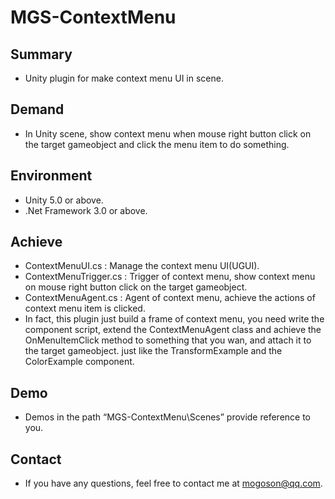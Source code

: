 # MGS-ContextMenu

## Summary
- Unity plugin for make context menu UI in scene.

## Demand
- In Unity scene, show context menu when mouse right button click on the target gameobject and click the menu item to do something.

## Environment
- Unity 5.0 or above.
- .Net Framework 3.0 or above.

## Achieve
- ContextMenuUI.cs : Manage the context menu UI(UGUI).
- ContextMenuTrigger.cs : Trigger of context menu, show context menu on mouse right button click on the target gameobject.
- ContextMenuAgent.cs : Agent of context menu, achieve the actions of context menu item is clicked.
- In fact, this plugin just build a frame of context menu, you need write the component script, extend the ContextMenuAgent class and achieve the OnMenuItemClick method to something that you wan, and attach it to the target gameobject. just like the TransformExample and the ColorExample component.

## Demo
- Demos in the path “MGS-ContextMenu\Scenes” provide reference to you.

## Contact
- If you have any questions, feel free to contact me at mogoson@qq.com.

